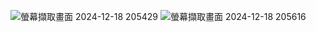 ![螢幕擷取畫面 2024-12-18 205429](https://github.com/user-attachments/assets/1502830f-4fee-43d7-8e3c-312af373aa92)
![螢幕擷取畫面 2024-12-18 205616](https://github.com/user-attachments/assets/b413040f-4079-422a-b55a-164091ed53f4)
